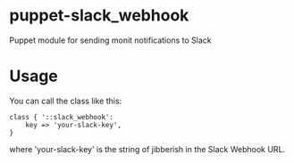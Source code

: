# puppet-slack_webhook

Puppet module for sending monit notifications to Slack

# Usage

You can call the class like this:

    class { '::slack_webhook':
        key => 'your-slack-key',
    }

where 'your-slack-key' is the string of jibberish in the Slack Webhook URL.
